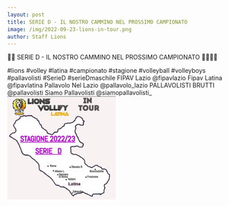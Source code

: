 ```yaml
--- 
layout: post
title: SERIE D - IL NOSTRO CAMMINO NEL PROSSIMO CAMPIONATO
image: /img/2022-09-23-lions-in-tour.png
author: Staff Lions
---
```


🖤🧡 SERIE D - IL NOSTRO CAMMINO NEL PROSSIMO CAMPIONATO 💪💪🖤🧡

#lions #volley #latina #campionato #stagione #volleyball #volleyboys #pallavolisti #SerieD #serieDmaschile FIPAV Lazio @fipavlazio Fipav Latina @fipavlatina Pallavolo Nel Lazio @pallavolo_lazio PALLAVOLISTI BRUTTI @pallavolisti Siamo Pallavolisti @siamopallavolisti_
![Serie D Lions in tour](/img/2022-09-23-lions-in-tour.png)

